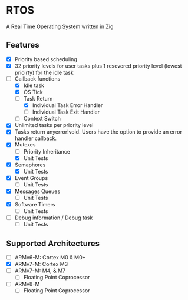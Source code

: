 # RTOS

A Real Time Operating System written in Zig

## Features

- [X] Priority based scheduling
- [X] 32 priority levels for user tasks plus 1 resevered priority level (lowest prioirty) for the idle task
- [ ] Callback functions
  - [X] Idle task
  - [X] OS Tick
  - [ ] Task Return
    - [x] Individual Task Error Handler
    - [ ] Individual Task Exit Handler
  - [ ] Context Switch 
- [X] Unlimited tasks per priority level
- [X] Tasks return anyerror!void.  Users have the option to provide an error handler callback. 
- [X] Mutexes
  - [ ] Priority Inheritance
  - [X] Unit Tests
- [X] Semaphores
  - [X] Unit Tests
- [X] Event Groups
  - [ ] Unit Tests
- [X] Messages Queues
  - [ ] Unit Tests
- [X] Software Timers
  - [ ] Unit Tests
- [ ] Debug information / Debug task
  - [ ] Unit Tests

## Supported Architectures

- [ ] ARMv6-M: Cortex M0 & M0+
- [X] ARMv7-M: Cortex M3
- [ ] ARMv7-M: M4, & M7
  - [ ] Floating Point Coprocessor
- [ ] ARMv8-M
  - [ ] Floating Point Coprocessor
